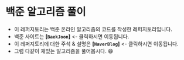 # 백준 알고리즘 풀이

- 이 레퍼지토리는 백준 온라인 알고리즘의 코드를 작성한 레퍼지토리입니다.
- 백준 사이트는 **[`BaekJoon`]** <- 클릭하시면 이동됩니다.
- 이 레퍼지토리에 대한 주석 & 설명은 **[`NaverBlog`]** <- 클릭하시면 이동됩니다.
- 그럼 다같이 재밌는 알고리즘을 풀어봅시다. :smile:
